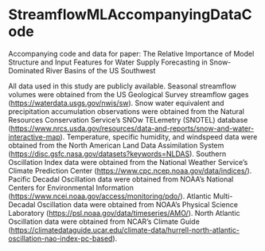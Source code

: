 # StreamflowMLAccompanyingDataCode
Accompanying code and data for paper: The Relative Importance of Model Structure and Input Features for Water Supply Forecasting in Snow-Dominated River Basins of the US Southwest

All data used in this study are publicly available. Seasonal streamflow volumes were obtained from the US Geological Survey streamflow gages (https://waterdata.usgs.gov/nwis/sw). Snow water equivalent and precipitation accumulation observations were obtained from the Natural Resources Conservation Service’s SNOw TELemetry (SNOTEL) database (https://www.nrcs.usda.gov/resources/data-and-reports/snow-and-water-interactive-map). Temperature, specific humidity, and windspeed data were obtained from the North American Land Data Assimilation System (https://disc.gsfc.nasa.gov/datasets?keywords=NLDAS). Southern Oscillation Index data were obtained from the National Weather Service’s Climate Prediction Center (https://www.cpc.ncep.noaa.gov/data/indices/). Pacific Decadal Oscillation data were obtained from NOAA’s National Centers for Environmental Information (https://www.ncei.noaa.gov/access/monitoring/pdo/). Atlantic Multi-Decadal Oscillation data were obtained from NOAA’s Physical Science Laboratory (https://psl.noaa.gov/data/timeseries/AMO/). North Atlantic Oscillation data were obtained from NCAR’s Climate Guide (https://climatedataguide.ucar.edu/climate-data/hurrell-north-atlantic-oscillation-nao-index-pc-based).
